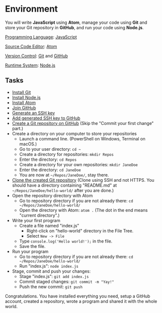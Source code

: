 # Environment

You will write **JavaScript** using **Atom**, manage your code using **Git** and store your Git repository in **GitHub**, and run your code using **Node.js**.

[Programming Language](https://en.wikipedia.org/wiki/Programming_language): [JavaScript](https://en.wikipedia.org/wiki/JavaScript)

[Source Code Editor](https://en.wikipedia.org/wiki/Source_code_editor): [Atom](https://en.wikipedia.org/wiki/Atom_(text_editor))

[Version Control](https://en.wikipedia.org/wiki/Version_control): [Git](https://en.wikipedia.org/wiki/Git) and [GitHub](https://en.wikipedia.org/wiki/GitHub)

[Runtime System](https://en.wikipedia.org/wiki/Runtime_system): [Node.js](https://en.wikipedia.org/wiki/Node.js)

## Tasks

- [Install Git](https://git-scm.com/downloads)
- [Install Node.js](https://nodejs.org/en/download/current/)
- [Install Atom](https://flight-manual.atom.io/getting-started/sections/installing-atom/)
- [Join GitHub](https://github.com/join)
- [Generate an SSH key](https://help.github.com/articles/generating-a-new-ssh-key-and-adding-it-to-the-ssh-agent)
- [Add generated SSH key to GitHub](https://help.github.com/articles/adding-a-new-ssh-key-to-your-github-account)
- [Create a Git repository on GitHub](https://help.github.com/articles/create-a-repo/)
  (Skip the "Commit your first change" part.)
- Create a directory on your computer to store your repositories
  - Launch a command line. (PowerShell on Windows, Terminal on macOS.)
  - Go to your user directory: `cd ~`
  - Create a directory for repositories: `mkdir Repos`
  - Enter the directory: `cd Repos`
  - Create a directory for your own repositories: `mkdir JaneDoe`
  - Enter the directory: `cd JaneDoe`
  - You are now at `~/Repos/JaneDoe/`, stay there.
- [Clone the created Git repository](https://help.github.com/articles/cloning-a-repository/)
  (Clone using SSH and not HTTPS. You should have a directory containing "README.md" at `~/Repos/JaneDoe/hello-world/` after you are done.)
- Open the repository directory with Atom
  - Go to repository directory if you are not already there: `cd ~/Repos/JaneDoe/hello-world/`
  - Open the directory with Atom: `atom .` (The dot in the end means "current directory".)
- Write your first program
  - Create a file named "index.js"
    - Right-click on "hello-world" directory in the File Tree.
    - Select `New -> File`
  - Type `console.log('Hello world!');` in the file.
  - Save the file.
- Run your program
  - Go to repository directory if you are not already there: `cd ~/Repos/JaneDoe/hello-world/`
  - Run "index.js": `node index.js`
- Stage, commit and push your changes:
  - Stage "index.js": `git add index.js`
  - Commit staged changes: `git commit -m "Yay!"`
  - Push the new commit: `git push`

Congratulations. You have installed everything you need, setup a GitHub account, created a repository, wrote a program and shared it with the whole world.
